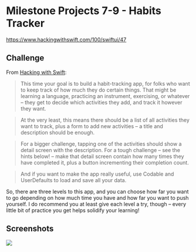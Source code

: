 # Milestone Projects 7-9 - Habits Tracker

https://www.hackingwithswift.com/100/swiftui/47

## Challenge

From [Hacking with Swift](https://www.hackingwithswift.com/guide/ios-swiftui/4/3/challenge):

>  This time your goal is to build a habit-tracking app, for folks who want to keep track of how much they do certain things. That might be learning a language, practicing an instrument, exercising, or whatever – they get to decide which activities they add, and track it however they want.

>  At the very least, this means there should be a list of all activities they want to track, plus a form to add new activities – a title and description should be enough.

>  For a bigger challenge, tapping one of the activities should show a detail screen with the description. For a tough challenge – see the hints below! – make that detail screen contain how many times they have completed it, plus a button incrementing their completion count.

>  And if you want to make the app really useful, use Codable and UserDefaults to load and save all your data.

So, there are three levels to this app, and you can choose how far you want to go depending on how much time you have and how far you want to push yourself. I do recommend you at least give each level a try, though – every little bit of practice you get helps solidify your learning!

## Screenshots

<img src="https://github.com/bashubb/100-days-of-swiftUI/blob/main/12-Milestone-Project7-9/HabitTracker.gif">
